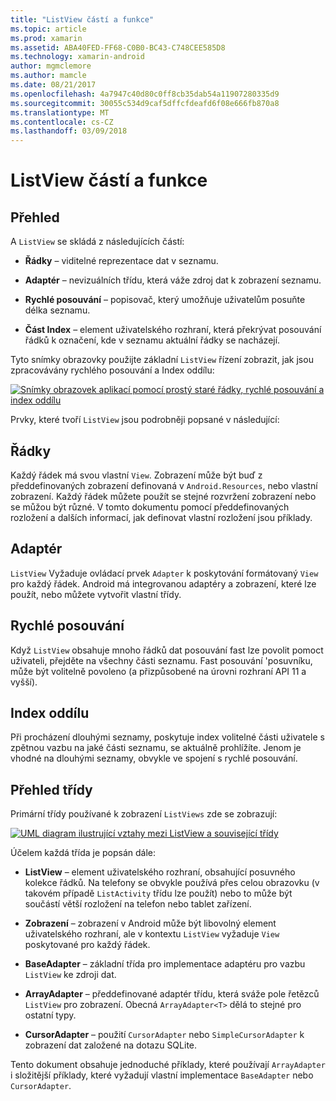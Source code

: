 ```yaml
---
title: "ListView částí a funkce"
ms.topic: article
ms.prod: xamarin
ms.assetid: ABA40FED-FF68-C0B0-BC43-C748CEE585D8
ms.technology: xamarin-android
author: mgmclemore
ms.author: mamcle
ms.date: 08/21/2017
ms.openlocfilehash: 4a7947c40d80c0ff8cb35dab54a11907280335d9
ms.sourcegitcommit: 30055c534d9caf5dffcfdeafd6f08e666fb870a8
ms.translationtype: MT
ms.contentlocale: cs-CZ
ms.lasthandoff: 03/09/2018
---
```

# <a name="listview-parts-and-functionality"></a>ListView částí a funkce


## <a name="overview"></a>Přehled

A `ListView` se skládá z následujících částí:

- **Řádky** &ndash; viditelné reprezentace dat v seznamu.

- **Adaptér** &ndash; nevizuálních třídu, která váže zdroj dat k zobrazení seznamu.

- **Rychlé posouvání** &ndash; popisovač, který umožňuje uživatelům posuňte délka seznamu.

- **Část Index** &ndash; element uživatelského rozhraní, která překrývat posouvání řádků k označení, kde v seznamu aktuální řádky se nacházejí.

Tyto snímky obrazovky použijte základní `ListView` řízení zobrazit, jak jsou zpracovávány rychlého posouvání a Index oddílu:

[![Snímky obrazovek aplikací pomocí prostý staré řádky, rychlé posouvání a index oddílu](parts-and-functionality-images/listviewparts.png)](parts-and-functionality-images/listviewparts.png#lightbox)

Prvky, které tvoří `ListView` jsou podrobněji popsané v následující:


## <a name="rows"></a>Řádky

Každý řádek má svou vlastní `View`. Zobrazení může být buď z předdefinovaných zobrazení definovaná v `Android.Resources`, nebo vlastní zobrazení. Každý řádek můžete použít se stejné rozvržení zobrazení nebo se můžou být různé. V tomto dokumentu pomocí předdefinovaných rozložení a dalších informací, jak definovat vlastní rozložení jsou příklady.


## <a name="adapter"></a>Adaptér

`ListView` Vyžaduje ovládací prvek `Adapter` k poskytování formátovaný `View` pro každý řádek. Android má integrovanou adaptéry a zobrazení, které lze použít, nebo můžete vytvořit vlastní třídy.


## <a name="fast-scrolling"></a>Rychlé posouvání

Když `ListView` obsahuje mnoho řádků dat posouvání fast lze povolit pomoct uživateli, přejděte na všechny části seznamu. Fast posouvání 'posuvníku, může být volitelně povoleno (a přizpůsobené na úrovni rozhraní API 11 a vyšší).


## <a name="section-index"></a>Index oddílu

Při procházení dlouhými seznamy, poskytuje index volitelné části uživatele s zpětnou vazbu na jaké části seznamu, se aktuálně prohlížíte. Jenom je vhodné na dlouhými seznamy, obvykle ve spojení s rychlé posouvání.


## <a name="classes-overview"></a>Přehled třídy

Primární třídy používané k zobrazení `ListViews` zde se zobrazují:

[![UML diagram ilustrující vztahy mezi ListView a související třídy](parts-and-functionality-images/image2.png)](parts-and-functionality-images/image2.png#lightbox)

Účelem každá třída je popsán dále:

- **ListView** &ndash; element uživatelského rozhraní, obsahující posuvného kolekce řádků. Na telefony se obvykle používá přes celou obrazovku (v takovém případě `ListActivity` třídu lze použít) nebo to může být součástí větší rozložení na telefon nebo tablet zařízení.

- **Zobrazení** &ndash; zobrazení v Android může být libovolný element uživatelského rozhraní, ale v kontextu `ListView` vyžaduje `View` poskytované pro každý řádek.

- **BaseAdapter** &ndash; základní třída pro implementace adaptéru pro vazbu `ListView` ke zdroji dat.

- **ArrayAdapter** &ndash; předdefinované adaptér třídu, která sváže pole řetězců `ListView` pro zobrazení. Obecná `ArrayAdapter<T>` dělá to stejné pro ostatní typy.

- **CursorAdapter** &ndash; použití `CursorAdapter` nebo `SimpleCursorAdapter` k zobrazení dat založené na dotazu SQLite.

Tento dokument obsahuje jednoduché příklady, které používají `ArrayAdapter` i složitější příklady, které vyžadují vlastní implementace `BaseAdapter` nebo `CursorAdapter`.

